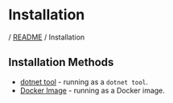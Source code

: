 # Installation

/ [README](/README.md) / Installation

## Installation Methods

- [dotnet tool](/docs/install/dotnet-tool.md) - running as a `dotnet tool`.
- [Docker Image](/docs/install/docker.md) - running as a Docker image.
